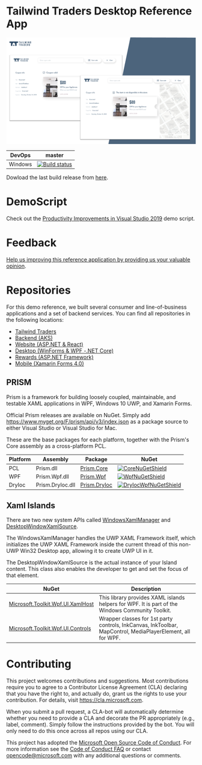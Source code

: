 # Tailwind Traders Desktop Reference App

![Tailwind Traders Desktop](Documents/Images/Desktop.png)

| DevOps | master                                                       | 
| ----------------- | ------------------------------------------------------------ |
| Windows           | [![Build status](https://dev.azure.com/tailwindtraders/Desktop/_apis/build/status/Desktop-.NET%20Desktop-CI)](https://dev.azure.com/tailwindtraders/Desktop/_build/latest?definitionId=4) |

Dowload the last build release from [here](https://tailwindtraders.blob.core.windows.net/desktop/TailwindTradersDesktop.zip). 

# DemoScript

Check out the [Productivity Improvements in Visual Studio 2019](https://github.com/Microsoft/TailwindTraders/tree/master/Documents/DemoScripts/Productivity%20Improvements%20in%20Visual%20Studio%202019) demo script.

# Feedback
[Help us improving this reference application by providing us your valuable opinion](https://forms.office.com/Pages/ResponsePage.aspx?id=v4j5cvGGr0GRqy180BHbR8SMkUX-TIVBhIdeQCM_fI1UQzI4SDRIWFRGUU1aRkpDT1hDSUxKUFNRTyQlQCN0PWcu).

# Repositories

For this demo reference, we built several consumer and line-of-business applications and a set of backend services. You can find all repositories in the following locations:

* [Tailwind Traders](https://github.com/Microsoft/TailwindTraders)
* [Backend (AKS)](https://github.com/Microsoft/TailwindTraders-Backend)
* [Website (ASP.NET & React)](https://github.com/Microsoft/TailwindTraders-Website)
* [Desktop (WinForms & WPF -.NET Core)](https://github.com/Microsoft/TailwindTraders-Desktop)
* [Rewards (ASP.NET Framework)](https://github.com/Microsoft/TailwindTraders-Rewards)
* [Mobile (Xamarin Forms 4.0)](https://github.com/Microsoft/TailwindTraders-Mobile)

## PRISM
Prism is a framework for building loosely coupled, maintainable, and testable XAML applications in WPF, Windows 10 UWP, and Xamarin Forms.

Official Prism releases are available on NuGet. Simply add https://www.myget.org/F/prism/api/v3/index.json as a package source to either Visual Studio or Visual Studio for Mac.

These are the base packages for each platform, together with the Prism's Core assembly as a cross-platform PCL.

| Platform | Assembly | Package | NuGet |
| ----------- | ----------- | ---------- | ---------- |
| PCL | Prism.dll | [Prism.Core][CoreNuGet] | [![CoreNuGetShield]][CoreNuGet] | [![CoreMyGetShield]][CoreMyGet] |
| WPF | Prism.Wpf.dll | [Prism.Wpf][WpfNuGet] | [![WpfNuGetShield]][WpfNuGet] |
| DryIoc | Prism.DryIoc.dll | [Prism.DryIoc][DryIocWpfNuGet] | [![DryIocWpfNuGetShield]][DryIocWpfNuGet] |

## Xaml Islands
There are two new system APIs called [WindowsXamlManager](https://docs.microsoft.com/en-us/uwp/api/windows.ui.xaml.hosting.windowsxamlmanager) and [DesktopWindowXamlSource](https://docs.microsoft.com/en-us/uwp/api/windows.ui.xaml.hosting.desktopwindowxamlsource).

The WindowsXamlManager handles the UWP XAML Framework itself, which initializes the UWP XAML Framework inside the current thread of this non-UWP Win32 Desktop app, allowing it to create UWP UI in it.

The DesktopWindowXamlSource is the actual instance of your Island content. This class also enables the developer to get and set the focus of that element.

| NuGet | Description |
| ------------------------------------- | ------------------------------------------------------------------------- |
| [Microsoft.Toolkit.Wpf.UI.XamlHost](https://www.nuget.org/packages/Microsoft.Toolkit.Wpf.UI.XamlHost/) | This library provides XAML islands helpers for WPF. It is part of the Windows Community Toolkit.
|[Microsoft.Toolkit.Wpf.UI.Controls](https://www.nuget.org/packages/Microsoft.Toolkit.Wpf.UI.Controls/) | Wrapper classes for 1st party controls, InkCanvas, InkToolbar, MapControl, MediaPlayerElement, all for WPF. |

# Contributing

This project welcomes contributions and suggestions.  Most contributions require you to agree to a
Contributor License Agreement (CLA) declaring that you have the right to, and actually do, grant us
the rights to use your contribution. For details, visit https://cla.microsoft.com.

When you submit a pull request, a CLA-bot will automatically determine whether you need to provide
a CLA and decorate the PR appropriately (e.g., label, comment). Simply follow the instructions
provided by the bot. You will only need to do this once across all repos using our CLA.

This project has adopted the [Microsoft Open Source Code of Conduct](https://opensource.microsoft.com/codeofconduct/).
For more information see the [Code of Conduct FAQ](https://opensource.microsoft.com/codeofconduct/faq/) or
contact [opencode@microsoft.com](mailto:opencode@microsoft.com) with any additional questions or comments.


[CoreNuGet]: https://www.nuget.org/packages/Prism.Core/
[WpfNuGet]: https://www.nuget.org/packages/Prism.Wpf/
[CoreNuGetShield]: https://img.shields.io/nuget/vpre/Prism.Core.svg
[WpfNuGetShield]: https://img.shields.io/nuget/vpre/Prism.Wpf.svg
[DryIocWpfNuGetShield]: https://img.shields.io/nuget/vpre/Prism.DryIoc.svg
[CoreMyGetShield]: https://img.shields.io/myget/prism/vpre/Prism.Core.svg
[DryIocWpfMyGetShield]: https://img.shields.io/myget/prism/vpre/Prism.DryIoc.svg
[DryIocWpfNuGet]: https://www.nuget.org/packages/Prism.DryIoc/
